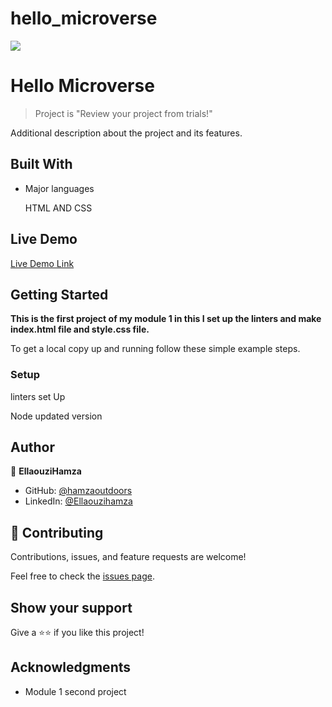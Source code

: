 # hello_microverse
![](https://img.shields.io/badge/Microverse-blueviolet)

# Hello Microverse

> Project is "Review your project from trials!"


Additional description about the project and its features.

## Built With

- Major languages
   
    HTML AND CSS

## Live Demo

[Live Demo Link](https://hamzaoutdoors.github.io/hello-microverse/)


## Getting Started

**This is the first project of my module 1 in this I set up the linters and make index.html file and style.css file.**


To get a local copy up and running follow these simple example steps.


    

### Setup

linters set Up

Node updated version 




## Author

👤 **EllaouziHamza**

- GitHub: [@hamzaoutdoors](https://github.com/Hamzaoutdoors)
- LinkedIn: [@Ellaouzihamza](https://www.linkedin.com/in/hamza-ellaouzi-137a45b8/)


## 🤝 Contributing

Contributions, issues, and feature requests are welcome!

Feel free to check the [issues page](../../issues/).

## Show your support

Give a ⭐️⭐️ if you like this project!

## Acknowledgments

- Module 1 second project
